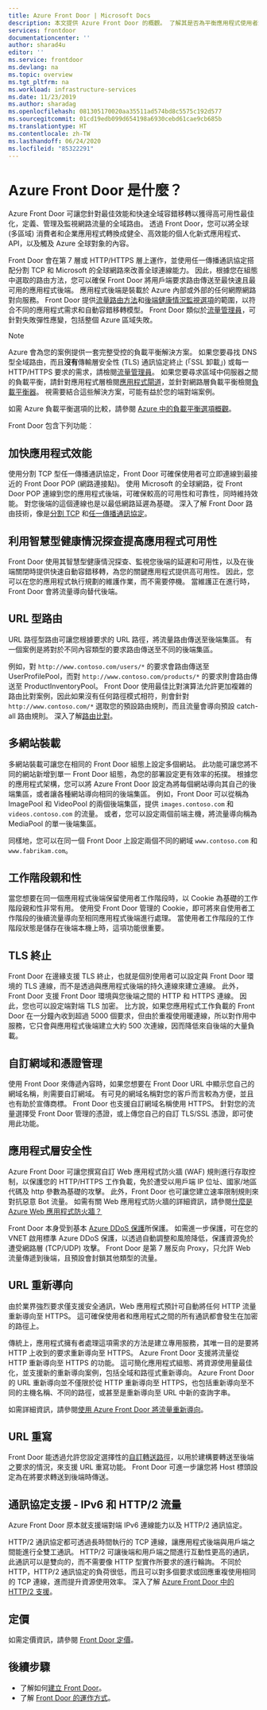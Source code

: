 ```yaml
---
title: Azure Front Door | Microsoft Docs
description: 本文提供 Azure Front Door 的概觀。 了解其是否為平衡應用程式使用者流量負載的最佳選擇。
services: frontdoor
documentationcenter: ''
author: sharad4u
editor: ''
ms.service: frontdoor
ms.devlang: na
ms.topic: overview
ms.tgt_pltfrm: na
ms.workload: infrastructure-services
ms.date: 11/23/2019
ms.author: sharadag
ms.openlocfilehash: 081305170020aa35511ad574bd8c5575c192d577
ms.sourcegitcommit: 01cd19edb099d654198a6930cebd61cae9cb685b
ms.translationtype: HT
ms.contentlocale: zh-TW
ms.lasthandoff: 06/24/2020
ms.locfileid: "85322291"
---
```

# <a name="what-is-azure-front-door"></a>Azure Front Door 是什麼？
Azure Front Door 可讓您針對最佳效能和快速全域容錯移轉以獲得高可用性最佳化，定義、管理及監視網路流量的全域路由。 透過 Front Door，您可以將全球 (多區域) 消費者和企業應用程式轉換成健全、高效能的個人化新式應用程式、API，以及觸及 Azure 全球對象的內容。

Front Door 會在第 7 層或 HTTP/HTTPS 層上運作，並使用任一傳播通訊協定搭配分割 TCP 和 Microsoft 的全球網路來改善全球連線能力。 因此，根據您在組態中選取的路由方法，您可以確保 Front Door 將用戶端要求路由傳送至最快速且最可用的應用程式後端。 應用程式後端是裝載於 Azure 內部或外部的任何網際網路對向服務。 Front Door 提供[流量路由方法](front-door-routing-methods.md)和[後端健康情況監視選項](front-door-health-probes.md)的範圍，以符合不同的應用程式需求和自動容錯移轉模型。 Front Door 類似於[流量管理員](../traffic-manager/traffic-manager-overview.md)，可針對失敗彈性應變，包括整個 Azure 區域失敗。

>[!NOTE]
> Azure 會為您的案例提供一套完整受控的負載平衡解決方案。 如果您要尋找 DNS 型全域路由，而且**沒有**傳輸層安全性 (TLS) 通訊協定終止 (「SSL 卸載」) 或每一 HTTP/HTTPS 要求的需求，請檢閱[流量管理員](../traffic-manager/traffic-manager-overview.md)。 如果您要尋求區域中伺服器之間的負載平衡，請針對應用程式層檢閱[應用程式閘道](../application-gateway/application-gateway-introduction.md)，並針對網路層負載平衡檢閱[負載平衡器](../load-balancer/load-balancer-overview.md)。 視需要結合這些解決方案，可能有益於您的端對端案例。
>
> 如需 Azure 負載平衡選項的比較，請參閱 [Azure 中的負載平衡選項概觀](https://docs.microsoft.com/azure/architecture/guide/technology-choices/load-balancing-overview)。

Front Door 包含下列功能︰

## <a name="accelerate-application-performance"></a>加快應用程式效能
使用分割 TCP 型任一傳播通訊協定，Front Door 可確保使用者可立即連線到最接近的 Front Door POP (網路連接點)。 使用 Microsoft 的全球網路，從 Front Door POP 連線到您的應用程式後端，可確保較高的可用性和可靠性，同時維持效能。 對您後端的這個連線也是以最低網路延遲為基礎。 深入了解 Front Door 路由技術，像是[分割 TCP](front-door-routing-architecture.md#splittcp) 和[任一傳播通訊協定](front-door-routing-architecture.md#anycast)。

## <a name="increase-application-availability-with-smart-health-probes"></a>利用智慧型健康情況探查提高應用程式可用性

Front Door 使用其智慧型健康情況探查、監視您後端的延遲和可用性，以及在後端關閉時提供快速自動容錯移轉，為您的關鍵應用程式提供高可用性。 因此，您可以在您的應用程式執行規劃的維護作業，而不需要停機。 當維護正在進行時，Front Door 會將流量導向替代後端。

## <a name="url-based-routing"></a>URL 型路由
URL 路徑型路由可讓您根據要求的 URL 路徑，將流量路由傳送至後端集區。 有一個案例是將對於不同內容類型的要求路由傳送至不同的後端集區。

例如，對 `http://www.contoso.com/users/*` 的要求會路由傳送至 UserProfilePool，而對 `http://www.contoso.com/products/*` 的要求則會路由傳送至 ProductInventoryPool。  Front Door 使用最佳比對演算法允許更加複雜的路由比對案例，因此如果沒有任何路徑模式相符，則會針對 `http://www.contoso.com/*` 選取您的預設路由規則，而且流量會導向預設 catch-all 路由規則。 深入了解[路由比對](front-door-route-matching.md)。

## <a name="multiple-site-hosting"></a>多網站裝載
多網站裝載可讓您在相同的 Front Door 組態上設定多個網站。 此功能可讓您將不同的網站新增到單一 Front Door 組態，為您的部署設定更有效率的拓撲。 根據您的應用程式架構，您可以將 Azure Front Door 設定為將每個網站導向其自己的後端集區，或者讓各種網站導向相同的後端集區。 例如，Front Door 可以從稱為 ImagePool 和 VideoPool 的兩個後端集區，提供 `images.contoso.com` 和 `videos.contoso.com` 的流量。 或者，您可以設定兩個前端主機，將流量導向稱為 MediaPool 的單一後端集區。

同樣地，您可以在同一個 Front Door 上設定兩個不同的網域 `www.contoso.com` 和 `www.fabrikam.com`。

## <a name="session-affinity"></a>工作階段親和性
當您想要在同一個應用程式後端保留使用者工作階段時，以 Cookie 為基礎的工作階段親和性非常有用。 使用受 Front Door 管理的 Cookie，即可將來自使用者工作階段的後續流量導向至相同應用程式後端進行處理。 當使用者工作階段的工作階段狀態是儲存在後端本機上時，這項功能很重要。

## <a name="tls-termination"></a>TLS 終止
Front Door 在邊緣支援 TLS 終止，也就是個別使用者可以設定與 Front Door 環境的 TLS 連線，而不是透過與應用程式後端的持久連線來建立連線。 此外，Front Door 支援 Front Door 環境與您後端之間的 HTTP 和 HTTPS 連線。 因此，您也可以設定端對端 TLS 加密。 比方說，如果您應用程式工作負載的 Front Door 在一分鐘內收到超過 5000 個要求，但由於重複使用暖連線，所以對作用中服務，它只會與應用程式後端建立大約 500 次連線，因而降低來自後端的大量負載。

## <a name="custom-domains-and-certificate-management"></a>自訂網域和憑證管理
使用 Front Door 來傳遞內容時，如果您想要在 Front Door URL 中顯示您自己的網域名稱，則需要自訂網域。 有可見的網域名稱對您的客戶而言較為方便，並且也有助於宣傳商標。
Front Door 也支援自訂網域名稱使用 HTTPS。 針對您的流量選擇受 Front Door 管理的憑證，或上傳您自己的自訂 TLS/SSL 憑證，即可使用此功能。

## <a name="application-layer-security"></a>應用程式層安全性
Azure Front Door 可讓您撰寫自訂 Web 應用程式防火牆 (WAF) 規則進行存取控制，以保護您的 HTTP/HTTPS 工作負載，免於遭受以用戶端 IP 位址、國家/地區代碼及 http 參數為基礎的攻擊。 此外，Front Door 也可讓您建立速率限制規則來對抗惡意 Bot 流量。 如需有關 Web 應用程式防火牆的詳細資訊，請參閱[什麼是 Azure Web 應用程式防火牆？](../web-application-firewall/overview.md)

Front Door 本身受到基本 [Azure DDoS 保護](../virtual-network/ddos-protection-overview.md)所保護。 如需進一步保護，可在您的 VNET 啟用標準 Azure DDoS 保護，以透過自動調整和風險降低，保護資源免於遭受網路層 (TCP/UDP) 攻擊。 Front Door 是第 7 層反向 Proxy，只允許 Web 流量傳遞到後端，且預設會封鎖其他類型的流量。

## <a name="url-redirection"></a>URL 重新導向
由於業界強烈要求僅支援安全通訊，Web 應用程式預計可自動將任何 HTTP 流量重新導向至 HTTPS。 這可確保使用者和應用程式之間的所有通訊都會發生在加密的路徑上。 

傳統上，應用程式擁有者處理這項需求的方法是建立專用服務，其唯一目的是要將 HTTP 上收到的要求重新導向至 HTTPS。 Azure Front Door 支援將流量從 HTTP 重新導向至 HTTPS 的功能。 這可簡化應用程式組態、將資源使用量最佳化，並支援新的重新導向案例，包括全域和路徑式重新導向。 Azure Front Door 的 URL 重新導向並不僅限於從 HTTP 重新導向至 HTTPS，也包括重新導向至不同的主機名稱、不同的路徑，或甚至是重新導向至 URL 中新的查詢字串。

如需詳細資訊，請參閱[使用 Azure Front Door 將流量重新導向](front-door-url-redirect.md)。

## <a name="url-rewrite"></a>URL 重寫
Front Door 能透過允許您設定選擇性的[自訂轉送路徑](front-door-url-rewrite.md)，以用於建構要轉送至後端之要求的情況，來支援 URL 重寫功能。 Front Door 可進一步讓您將 Host 標頭設定為在將要求轉送到後端時傳送。

## <a name="protocol-support---ipv6-and-http2-traffic"></a>通訊協定支援 - IPv6 和 HTTP/2 流量
Azure Front Door 原本就支援端對端 IPv6 連線能力以及 HTTP/2 通訊協定。 

HTTP/2 通訊協定都可透過長時間執行的 TCP 連線，讓應用程式後端與用戶端之間能進行全雙工通訊。 HTTP/2 可讓後端和用戶端之間進行互動性更高的通訊，此通訊可以是雙向的，而不需要像 HTTP 型實作所要求的進行輪詢。 不同於 HTTP，HTTP/2 通訊協定的負荷很低，而且可以對多個要求或回應重複使用相同的 TCP 連線，進而提升資源使用效率。 深入了解 [Azure Front Door 中的 HTTP/2 支援](front-door-http2.md)。

## <a name="pricing"></a>定價

如需定價資訊，請參閱 [Front Door 定價](https://azure.microsoft.com/pricing/details/frontdoor/)。

## <a name="next-steps"></a>後續步驟

- 了解如何[建立 Front Door](quickstart-create-front-door.md)。
- 了解 [Front Door 的運作方式](front-door-routing-architecture.md)。
